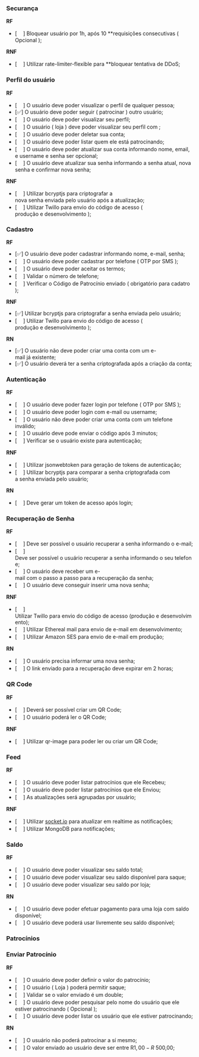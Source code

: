 ### **Securança**

**RF**
-  [ㅤ ] Bloquear usuário por 1h, após 10 **requisições consecutivas ( Opcional );

**RNF**
-  [ㅤ ] Utilizar rate-limiter-flexible para **bloquear tentativa de DDoS;
### **Perfil do usuário**

**RF**

- [ㅤ ]  O usuário deve poder visualizar o perfil de qualquer pessoa;
- [✅]  O usuário deve poder seguir ( patrocinar ) outro usuário;
- [ㅤ ]  O usuário deve poder visualizar seu perfil;
- [ㅤ ]  O usuário ( loja ) deve poder visualizar seu perfil com ;
- [ㅤ ]  O usuário deve poder deletar sua conta;
- [ㅤ ]  O usuário deve poder listar quem ele está patrocinando;
- [ㅤ ]  O usuário deve poder atualizar sua conta informando nome, email, e username e senha ser opcional;
- [ㅤ ]  O usuário deve atualizar sua senha informando a senha atual, nova senha e confirmar nova senha;

**RNF**

- [ㅤ ]  Utilizar bcryptjs para criptografar a nova senha enviada pelo usuário após a atualização;
- [ㅤ ]  Utilizar Twillo para envio do código de acesso ( produção e desenvolvimento );
### **Cadastro**

**RF**

- [✅]  O usuário deve poder cadastrar informando nome, e-mail, senha;
- [ㅤ ]  O usuário deve poder cadastrar por telefone ( OTP por SMS );
- [ㅤ ]  O usuário deve poder aceitar os termos;
- [ㅤ ]  Validar o número de telefone;
- [ㅤ ]  Verificar o Código de Patrocínio enviado ( obrigatório para cadatro );

**RNF**

- [✅]  Utilizar bcryptjs para criptografar a senha enviada pelo usuário;
- [ㅤ ]  Utilizar Twillo para envio do código de acesso ( produção e desenvolvimento );

**RN**

- [✅]  O usuário não deve poder criar uma conta com um e-mail já existente;
- [✅]  O usuário deverá ter a senha criptografada após a criação da conta;
### **Autenticação**

**RF**

- [ㅤ ]  O usuário deve poder fazer login por telefone ( OTP por SMS );
- [ㅤ ]  O usuário deve poder login com e-mail ou username;
- [ㅤ ]  O usuário não deve poder criar uma conta com um telefone inválido;
- [ㅤ ]  O usuário deve pode enviar o código após 3 minutos;
- [ㅤ ]  Verificar se o usuário existe para autenticação;

**RNF**

- [ㅤ ]  Utilizar jsonwebtoken para geração de tokens de autenticação;
- [ㅤ ]  Utilizar bcryptjs para comparar a senha criptografada com a senha enviada pelo usuário;

**RN**

- [ㅤ ]  Deve gerar um token de acesso após login;
### **Recuperação de Senha**

**RF**

- [ㅤ ]  Deve ser possível o usuário recuperar a senha informando o e-mail;
- [ㅤ ]  Deve ser possível o usuário recuperar a senha informando o seu telefone;
- [ㅤ ]  O usuário deve receber um e-mail com o passo a passo para a recuperação da senha;
- [ㅤ ]  O usuário deve conseguir inserir uma nova senha;

**RNF**

- [ㅤ ]  Utilizar Twillo para envio do código de acesso (produção e desenvolvimento);
- [ㅤ ]  Utilizar Ethereal mail para envio de e-mail em desenvolvimento;
- [ㅤ ]  Utilizar Amazon SES para envio de e-mail em produção;

**RN**

- [ㅤ ]  O usuário precisa informar uma nova senha;
- [ㅤ ]  O link enviado para a recuperação deve expirar em 2 horas;
### **QR Code**

**RF**

- [ㅤ ]  Deverá ser possível criar um QR Code;
- [ㅤ ]  O usuário poderá ler o QR Code;

**RNF**

- [ㅤ ]  Utilizar qr-image para poder ler ou criar um QR Code;

### **Feed**

**RF**

- [ㅤ ]  O usuário deve poder listar patrocínios que ele Recebeu;
- [ㅤ ]  O usuário deve poder listar patrocínios que ele Enviou;
- [ㅤ ]  As atualizações será agrupadas por usuário;

**RNF**

- [ㅤ ]  Utilizar [socket.io](http://socket.io) para atualizar em realtime as notificações;
- [ㅤ ]  Utilizar MongoDB para notificações;
### **Saldo**

**RF**

- [ㅤ ]  O usuário deve poder visualizar seu saldo total;
- [ㅤ ]  O usuário deve poder visualizar seu saldo disponível para saque;
- [ㅤ ]  O usuário deve poder visualizar seu saldo por loja;

**RN**

- [ㅤ ]  O usuário deve poder efetuar pagamento para uma loja com saldo disponível;
- [ㅤ ]  O usuário deve poderá usar livremente seu saldo disponível;
### **Patrocínios**
### Enviar Patrocínio

**RF**

- [ㅤ ]  O usuário deve poder definir o valor do patrocínio;
- [ㅤ ]  O usuário ( Loja ) poderá permitir saque;
- [ㅤ ]  Validar se o valor enviado é um double;
- [ㅤ ]  O usuário deve poder pesquisar pelo nome do usuário que ele estiver patrocinando ( Opcional );
- [ㅤ ]  O usuário deve poder listar os usuário que ele estiver patrocinando;

**RN**

- [ㅤ ]  O usuário não poderá patrocinar a sí mesmo;
- [ㅤ ]  O valor enviado ao usuário deve ser entre R$ 1,00 - R$ 500,00;
